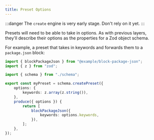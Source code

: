 ```yaml
---
title: Preset Options
---
```


:::danger
The `create` engine is very early stage.
Don't rely on it yet.
:::

Presets will need to be able to take in options.
As with previous layers, they'll describe their options as the properties for a Zod object schema.

For example, a preset that takes in keywords and forwards them to a `package.json` block:

```ts
import { blockPackageJson } from "@example/block-package-json";
import { z } from "zod";

import { schema } from "./schema";

export const myPreset = schema.createPreset({
	options: {
		keywords: z.array(z.string()),
	},
	produce({ options }) {
		return [
			blockPackageJson({
				keywords: options.keywords,
			}),
		];
	},
});
```
